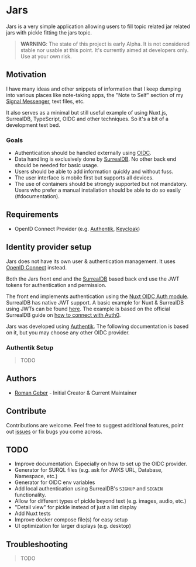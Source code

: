 # Jars

Jars is a very simple application allowing users to fill topic related jar related jars with pickle fitting the jars topic.

> **WARNING**: The state of this project is early Alpha. It is not considered stable nor usable at this point. It's currently aimed at developers only. Use at your own risk.

## Motivation

I have many ideas and other snippets of information that I keep dumping into various places like note-taking apps, the "Note to Self" section of my [Signal Messenger][10], text files, etc.

It also serves as a minimal but still useful example of using Nuxt.js, SurrealDB, TypeScript, OIDC and other techniques. So it's a bit of a development test bed.

### Goals

* Authentication should be handled externally using [OIDC][3].
* Data handling is exclusively done by [SurrealDB][9]. No other back end should be needed for basic usage.
* Users should be able to add information quickly and without fuss.
* The user interface is mobile first but supports all devices.
* The use of containers should be strongly supported but not mandatory. Users who prefer a manual installation should be able to do so easily (#documentation).

## Requirements

* OpenID Connect Provider (e.g. [Authentik][1], [Keycloak][2])

## Identity provider setup

Jars does not have its own user & authentication management. It uses [OpenID Connect][3] instead.

Both the Jars front end and the [SurrealDB][4] based back end use the JWT tokens for authentication and permission.

The front end implements authentication using the [Nuxt OIDC Auth module][7]. SurrealDB has native JWT support. A basic example for Nuxt & SurrealDB using JWTs can be found [here][8]. The example is based on the official SurrealDB guide on [how to connect with Auth0][9].

Jars was developed using [Authentik][1]. The following documentation is based on it, but you may choose any other OIDC provider.

### Authentik Setup

> TODO

## Authors

* [Roman Geber][12] - Initial Creator & Current Maintainer

## Contribute

Contributions are welcome. Feel free to suggest additional features, point out [issues][14] or fix bugs you come across. 

## TODO

* Improve documentation. Especially on how to set up the OIDC provider.
* Generator for SURQL files (e.g. ask for JWKS URL, Database, Namespace, etc.)
* Generator for OIDC env variables
* Add local authentication using SurrealDB's `SIGNUP` and `SIGNIN` functionality.
* Allow for different types of pickle beyond text (e.g. images, audio, etc.)
* "Detail view" for pickle instead of just a list display
* Add Nuxt tests
* Improve docker compose file(s) for easy setup
* UI optimization for larger displays (e.g. desktop)

## Troubleshooting

> TODO

[1]: https://goauthentik.io/ "Authentik"
[2]: https://www.keycloak.org/ "Keycloak"
[3]: https://openid.net/developers/how-connect-works/ "What is OpenID Connect"
[4]: https://github.com/surrealdb/surrealdb "SurrealDB"
[5]: https://nuxt.com/ "Nuxt JS"
[6]: https://vuejs.org/ "Vue JS"
[7]: https://nuxt.com/modules/nuxt-oidc-auth "Nuxt OIDC Auth Module"
[8]: https://github.com/rgeber/nuxt-xp-surrealdb-oidc "Nuxt & SurrealDB OIDC authentication example"
[9]: https://surrealdb.com/docs/surrealdb/tutorials/integrate-auth0-as-authentication-provider "SurrealDB Auth0 example"
[10]: https://signal.org/ "Signal Messenger"
[11]: https://tailwindcss.com/ "Tailwind CSS"
[12]: https://romangeber.com/ "Website of Roman Geber"
[13]: https://code.geber.io/romangeber/jars "Jars Repo"
[14]: https://code.geber.io/romangeber/jars/-/issues "Jars Issue Tracker"
